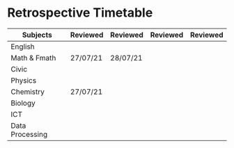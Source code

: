 # Retrospective Timetable
| Subjects        | Reviewed | Reviewed | Reviewed | Reviewed |
| --------------- | -------- | -------- | -------- | -------- |
| English         |          |          |          |          |
| Math & Fmath    | 27/07/21 | 28/07/21 |          |          |
| Civic           |          |          |          |          |
| Physics         |          |          |          |          |
| Chemistry       | 27/07/21 |          |          |          |
| Biology         |          |          |          |          |
| ICT             |          |          |          |          |
| Data Processing |          |          |          |          |
